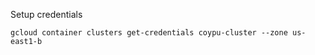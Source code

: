 
Setup credentials
```
gcloud container clusters get-credentials coypu-cluster --zone us-east1-b
```


